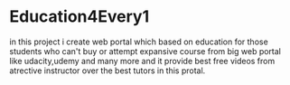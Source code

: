 # Education4Every1
in this project i create web portal which based on education for those students who can't buy or attempt expansive course from big web portal like udacity,udemy and many more and it provide best free videos from atrective instructor over the best tutors in this protal. 
